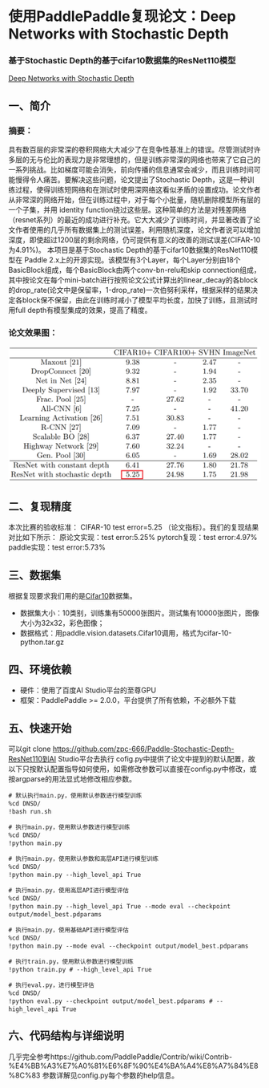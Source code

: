 # 使用PaddlePaddle复现论文：Deep Networks with Stochastic Depth
### 基于Stochastic Depth的基于cifar10数据集的ResNet110模型
[Deep Networks with Stochastic Depth](https://arxiv.org/pdf/1603.09382v3.pdf)

## 一、简介
### 摘要：
  具有数百层的非常深的卷积网络大大减少了在竞争性基准上的错误。尽管测试时许多层的无与伦比的表现力是非常理想的，但是训练非常深的网络也带来了它自己的一系列挑战。比如梯度可能会消失，前向传播的信息通常会减少，而且训练时间可能慢得令人痛苦。要解决这些问题，论文提出了Stochastic Depth，这是一种训练过程，使得训练短网络和在测试时使用深网络这看似矛盾的设置成功。论文作者从非常深的网络开始，但在训练过程中，对于每个小批量，随机删除模型所有层的一个子集，并用 identity function绕过这些层。这种简单的方法是对残差网络（resnet系列）的最近的成功进行补充。它大大减少了训练时间，并显著改善了论文作者使用的几乎所有数据集上的测试误差。利用随机深度，论文作者说可以增加深度，即使超过1200层的剩余网络，仍可提供有意义的改善的测试误差(CIFAR-10为4.91%)。
  本项目是基于Stochastic Depth的基于cifar10数据集的ResNet110模型在 Paddle 2.x上的开源实现。该模型有3个Layer，每个Layer分别由18个BasicBlock组成，每个BasicBlock由两个conv-bn-relu和skip connection组成，其中按论文在每个mini-batch进行按照论文公式计算出的linear_decay的各block的drop_rate(论文中是保留率，1-drop_rate)一次伯努利采样，根据采样的结果决定各block保不保留，由此在训练时减小了模型平均长度，加快了训练，且测试时用full depth有模型集成的效果，提高了精度。
### 论文效果图：
![](https://github.com/zpc-666/Paddle-Stochastic-Depth-ResNet110/blob/main/images/2243.PNG)
## 二、复现精度
本次比赛的验收标准： CIFAR-10 test error=5.25 （论文指标）。我们的复现结果对比如下所示：
原论文实现：test error:5.25%
pytorch复现：test error:4.97%
paddle实现：test error:5.73%


## 三、数据集
根据复现要求我们用的是[Cifar10](https://aistudio.baidu.com/aistudio/datasetdetail/103297)数据集。
* 数据集大小：10类别，训练集有50000张图片。测试集有10000张图片，图像大小为32x32，彩色图像；
* 数据格式：用paddle.vision.datasets.Cifar10调用，格式为cifar-10-python.tar.gz

## 四、环境依赖
* 硬件：使用了百度AI Studio平台的至尊GPU
* 框架：PaddlePaddle >= 2.0.0，平台提供了所有依赖，不必额外下载

## 五、快速开始
可以git clone https://github.com/zpc-666/Paddle-Stochastic-Depth-ResNet110到AI Studio平台去执行
cofig.py中提供了论文中提到的默认配置，故以下只按默认配置指导如何使用，如需修改参数可以直接在config.py中修改，或按argparse的用法显式地修改相应参数。

```
# 默认执行main.py，使用默认参数进行模型训练
%cd DNSD/
!bash run.sh
```
```
# 执行main.py，使用默认参数进行模型训练
%cd DNSD/
!python main.py
```
```
# 执行main.py，使用默认参数和高层API进行模型训练
%cd DNSD/
!python main.py --high_level_api True
```
```
# 执行main.py，使用高层API进行模型评估
%cd DNSD/
!python main.py --high_level_api True --mode eval --checkpoint output/model_best.pdparams
```
```
# 执行main.py，使用基础API进行模型评估
%cd DNSD/
!python main.py --mode eval --checkpoint output/model_best.pdparams
```
```
# 执行train.py，使用默认参数进行模型训练
!python train.py # --high_level_api True
```
```
# 执行eval.py，进行模型评估
%cd DNSD/
!python eval.py --checkpoint output/model_best.pdparams # --high_level_api True
```

## 六、代码结构与详细说明
  几乎完全参考https://github.com/PaddlePaddle/Contrib/wiki/Contrib-%E4%BB%A3%E7%A0%81%E6%8F%90%E4%BA%A4%E8%A7%84%E8%8C%83
  参数详解见config.py每个参数的help信息。
